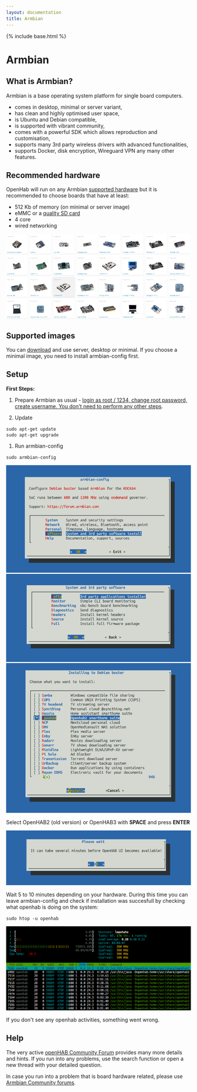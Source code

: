 ```yaml
---
layout: documentation
title: Armbian
---
```


{% include base.html %}

# Armbian

## What is Armbian?

Armbian is a base operating system platform for single board computers.

- comes in desktop, minimal or server variant,
- has clean and highly optimised user space,
- is Ubuntu and Debian compatible,
- is supported with vibrant community,
- comes with a powerful SDK which allows reproduction and customisation,
- supports many 3rd party wireless drivers with advanced functionalities,
- supports Docker, disk encryption, Wireguard VPN any many other features.

## Recommended hardware

OpenHab will run on any Armbian [supported hardware](https://www.armbian.com/download/?device_support=Supported) but it is recommended to choose boards that have at least:

- 512 Kb of memory (on minimal or server image)
- eMMC or a [quality SD card](https://docs.armbian.com/User-Guide_Getting-Started/#how-to-prepare-a-sd-card)
- 4 core
- wired networking

![Armbian](images/boards1.png)

## Supported images

You can [download](https://www.armbian.com/download/?device_support=Supported) and use server, desktop or minimal. If you choose a minimal image, you need to install armbian-config first.

## Setup

**First Steps:**

1. Prepare Armbian as usual - [login as root / 1234, change root password, create username. You don't need to perform any other steps](https://docs.armbian.com/User-Guide_Getting-Started/).

1. Update

```shell
sudo apt-get update
sudo apt-get upgrade
```

1. Run armbian-config

```shell
sudo armbian-config
```

![Armbian config](images/armbian-step1.png)
![System and 3rd party software](images/armbian-step2.png)
![Softy](images/armbian-step3.png)

Select OpenHAB2 (old version) or OpenHAB3 with **SPACE** and press **ENTER**

![Openhab](images/armbian-step4.png)

Wait 5 to 10 minutes depending on your hardware. During this time you can leave armbian-config and check if installation was succesfull by checking what openhab is doing on the system:

```shell
sudo htop -u openhab
```

![Observe activities with htop](images/armbian-step5.png)

If you don't see any openhab activities, something went wrong.

## Help

The very active [openHAB Community Forum](https://community.openhab.org) provides many more details and hints.
If you run into any problems, use the search function or open a new thread with your detailed question.

In case you run into a problem that is board hardware related, please use [Armbian Community forums](https://forum.armbian.com/forum/1-bug-tracker/).
